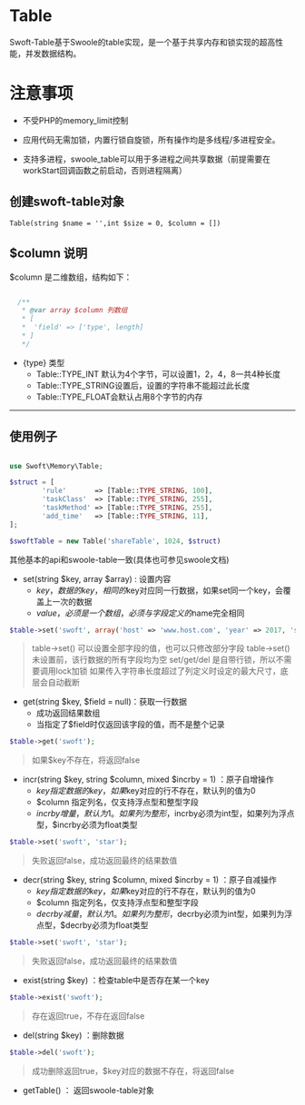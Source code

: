 # Table

Swoft-Table基于Swoole的table实现，是一个基于共享内存和锁实现的超高性能，并发数据结构。

# 注意事项

- 不受PHP的memory_limit控制

- 应用代码无需加锁，内置行锁自旋锁，所有操作均是多线程/多进程安全。

- 支持多进程，swoole_table可以用于多进程之间共享数据（前提需要在workStart回调函数之前启动，否则进程隔离）

## 创建swoft-table对象

`Table(string $name = '',int $size = 0, $column = [])`


## $column 说明

$column 是二维数组，结构如下：

```php

  /**
   * @var array $column 列数组
   * [
   *  'field' => ['type', length]
   * ]
   */

```

- {type} 类型
  - Table::TYPE_INT 默认为4个字节，可以设置1，2，4，8一共4种长度
  - Table::TYPE_STRING设置后，设置的字符串不能超过此长度
  - Table::TYPE_FLOAT会默认占用8个字节的内存

---

## 使用例子

```php

use Swoft\Memory\Table;

$struct = [
        'rule'       => [Table::TYPE_STRING, 100],
        'taskClass'  => [Table::TYPE_STRING, 255],
        'taskMethod' => [Table::TYPE_STRING, 255],
        'add_time'   => [Table::TYPE_STRING, 11],
];

$swoftTable = new Table('shareTable', 1024, $struct)

```

其他基本的api和swoole-table一致(具体也可参见swoole文档)

- set(string $key, array $array) : 设置内容
  - $key，数据的key，相同的$key对应同一行数据，如果set同一个key，会覆盖上一次的数据
  - $value，必须是一个数组，必须与字段定义的$name完全相同

```php
$table->set('swoft', array('host' => 'www.host.com', 'year' => 2017, 'star' => 9999));
```

> table->set() 可以设置全部字段的值，也可以只修改部分字段
> table->set() 未设置前，该行数据的所有字段均为空
> set/get/del 是自带行锁，所以不需要调用lock加锁
> 如果传入字符串长度超过了列定义时设定的最大尺寸，底层会自动截断

- get(string $key, $field = null)：获取一行数据
  - 成功返回结果数组
  - 当指定了$field时仅返回该字段的值，而不是整个记录
  
```php
$table->get('swoft');
```
> 如果$key不存在，将返回false

- incr(string $key, string $column, mixed $incrby = 1) ：原子自增操作
  - $key 指定数据的key，如果$key对应的行不存在，默认列的值为0
  - $column 指定列名，仅支持浮点型和整型字段
  - $incrby 增量，默认为1。如果列为整形，$incrby必须为int型，如果列为浮点型，$incrby必须为float类型

```php
$table->set('swoft', 'star');
```

> 失败返回false，成功返回最终的结果数值

- decr(string $key, string $column, mixed $incrby = 1) ：原子自减操作
  - $key 指定数据的key，如果$key对应的行不存在，默认列的值为0
  - $column 指定列名，仅支持浮点型和整型字段
  - $decrby 减量，默认为1。如果列为整形，$decrby必须为int型，如果列为浮点型，$decrby必须为float类型

```php
$table->set('swoft', 'star');
```

> 失败返回false，成功返回最终的结果数值

- exist(string $key) ：检查table中是否存在某一个key

```php
$table->exist('swoft');
```

> 存在返回true，不存在返回false

- del(string $key) ：删除数据

```php
$table->del('swoft');
```

> 成功删除返回true，$key对应的数据不存在，将返回false

- getTable() ： 返回swoole-table对象






